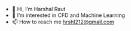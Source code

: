 - 👋 Hi, I’m Harshal Raut
- 👀 I’m interested in CFD and Machine Learning 
- 📫 How to reach me hrshl212@gmail.com

<!---
hrshl212/hrshl212 is a ✨ special ✨ repository because its `README.md` (this file) appears on your GitHub profile.
You can click the Preview link to take a look at your changes.
--->
